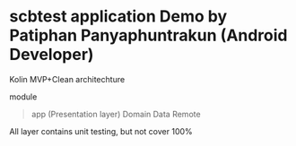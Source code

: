 # scbtest application Demo by Patiphan Panyaphuntrakun (Android Developer)

Kolin MVP+Clean architechture

module
  > app (Presentation layer)
  > Domain
  > Data
  > Remote
 
 All layer contains unit testing, but not cover 100%
